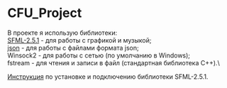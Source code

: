 # CFU_Project

В проекте я использую библиотеки:\
[SFML-2.5.1](https://www.sfml-dev.org/download.php) - для работы с графикой и музыкой;\
[json](https://github.com/nlohmann/json) - для работы с файлами формата json;\
Winsock2 - для работы с сетью (по умолчанию в Windows);\
fstream - для чтения и записи в файл (стандартная библиотека C++).\

[Инструкция](https://kychka-pc.ru/sfml/urok-1-podklyuchenie-biblioteki-k-srede-razrabotki-visual-studio-2013.html) по установке и подключению библиотеки SFML-2.5.1.
